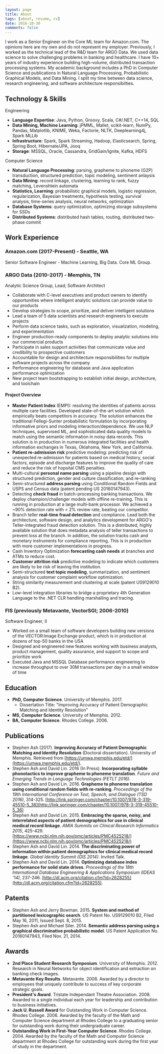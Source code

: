 ```yaml
---
layout: page
title: About
tags: [about, resume, cv]
date: 2016-10-30
comments: false
---
```


I work as a Senior Engineer on the Core ML team for Amazon.com. The opinions here are my own and do not represent my employer. Previously, I worked as the technical lead of the R&D team for ARGO Data. We used data science to solve challenging problems in banking and healthcare. I have 10+ years of industry experience building high-volume, distributed transaction processing systems. My academic background includes a PhD in Computer Science and publications in Natural Language Processing, Probabilistic Graphical Models, and Data Mining. I split my time between data science, research engineering, and software architecture responsibilties.

## Technology & Skills

Engineering

* **Language Expertise**: Java, Python, Groovy, Scala, C#/.NET, C++14, SQL
* **Data Mining, Machine Learning**: jPMML, Mallet, scikit-learn, NumPy, Pandas, Matplotlib, KNIME, Weka, Factorie, NLTK, Deeplearning4j, Spark MLLib
* **Infrastructure**: Spark, Spark Streaming, Hadoop, Elasticsearch, Spring, Spring Boot, Hibernate/JPA, Jooq
* **Storage**: MSSQL, Oracle, Cassandra, GridGain/Ignite, Kafka, HDFS

Computer Science

* **Natural Language Processing**: parsing, grapheme to phoneme (G2P) transduction, structured prediction, topic modeling, sentiment anlaysis
* **Data Mining**: record linkage, clustering, learning to rank, fuzzy matching, Levenshtein automata
* **Statistics, Learning**: probabilistic graphical models, logistic regression, regularization, Bayesian treatments, hypothesis testing, survival analysis, time-series analysis, neural networks, optimization
* **Database Systems**: query optimization, optimizing storage subsystems for SSDs
* **Distributed Systems**: distributed hash tables, routing, distributed two-phase commit

## Work Experience

### Amazon.com (2017-Present) - Seattle, WA

Senior Software Engineer - Machine Learning, Big Data. Core ML Group.

### ARGO Data (2010-2017) - Memphis, TN

Analytic Science Group, Lead; Software Architect

* Collaborate with C-level executives and product owners to identify opportunities where intelligent analytic solutions can provide value to our products
* Develop strategies to scope, prioritize, and deliver intelligent solutions
* Lead a team of 5 data scientists and research engineers to execute projects
* Perform data science tasks, such as exploration, visualization, modeling, and experimentation
* Engineer production-ready components to deploy analytic solutions into our commercial products
* Participate in sales support activities that communicate value and credibility to prospective customers
* Accountable for design and architecture responsibilities for multiple software projects across the company
* Performance engineering for database and Java application performance optimization
* New project team bootstrapping to establish initial design, architecture, and toolchain

#### Project Overview

* **Master Patient Index** (EMPI): resolving the identities of patients across multiple care facilities. Developed state-of-the-art solution which empirically beats competitors in accuracy. The solution enhances the traditional Fellegi-Sunter probabilistic formulation by incorporating informative priors and modeling interaction/dependence. We use NLP techniques, supervised ML, and sophisticated data quality models to match using the semantic information in noisy data records. This solution is in production in numerous integrated facilities and health information exchanges in Texas, Oklahoma, New York, and California.
* **Patient re-admission risk** predictive modeling: predicting risk of unexpected re-admission for patients based on medical history, social factors, episode and discharge features to improve the quality of care and reduce the risk of hopsital CMS penalties.
* Multi-cultural **personal name parsing** using a pipeline design with structured prediction, gender and culture classification, and re-ranking
* Semi-structured **address parsing** using Conditional Random Fields and USPS and Census data (patent pending US 20160147943).
* Detecting **check fraud** in batch-processing banking transactions. We deploy champion/challenger models with offline re-training. This is running in production at a large multi-bank processor. We achieved a ~90% detection rate with < 2% review rate, beating our competitor.
* Branch teller **real-time fraud detection** and compliance. Lead both the architecture, software design, and analytics development for ARGO's Teller-integrated fraud detection solution. This is a distributed, highly available solution that does metadata analysis of teller transactions to prevent loss at the branch. In addition, the solution tracks cash and monetary instruments for compliance reporting. This is in production with more customer implementations in progress.
* Cash Inventory Optimization **forecasting cash needs** at branches and ATMs to reduce cost.
* **Customer attrition risk** predictive modeling to indicate which customers are likely to be risk of leaving the institution.
* Semi-structured **text topic modeling**, summarization, and sentiment analysis for customer complaint workflow optimization.
* String similarity measurement and clustering at scale (patent US9129010 B2).
* Low-level integration libraries to bridge a proprietary 4th Generation Language to the .NET CLR handling marshalling and tracing.

### FIS (previously Metavante, VectorSGI; 2006-2010)

Software Engineer, II

* Worked on a small team of software developers building new versions of the VECTOR:Image Exchange product, which is in production at dozens of top-50 banks in the USA
* Designed and engineered new features working with business analysts, product management, quality assurance, and support to scope and prioritize work 
* Executed Java and MSSQL Database performance engineering to increase throughput to over 30M transactions per day in a small window of time

## Education

* **PhD, Computer Science**. University of Memphis. 2017.
  * Dissertation Title: "Improving Accuracy of Patient Demographic Matching and Identity Resolution"
* **MS, Computer Science**. University of Memphis. 2012.
* **BA, Computer Science**. Rhodes College. 2006.

## Publications
* Stephen Ash (2017). **Improving Accuracy of Patient Demographic Matching and Identity Resolution** (Doctoral dissertation). University of Memphis. Retrieved from [https://umwa.memphis.edu/etd/](https://umwa.memphis.edu/etd/).
* Stephen Ash and David Lin. 2016 (In Press). **Incorporating syllable phonotactics to improve grapheme to phoneme translation**. _Future and Emerging Trends in Language Technologies (FETLT 2016)_.
* Stephen Ash and David Lin. 2016. **Grapheme to phoneme translation using conditional random fields with re-ranking**. _Proceedings of the 19th International Conference on Text, Speech, and Dialogue (TSD 2016)_, 314-325. [http://link.springer.com/chapter/10.1007/978-3-319-45510-5_36](http://link.springer.com/chapter/10.1007/978-3-319-45510-5_36)
* Stephen Ash and David Lin. 2015. **Embracing the sparse, noisy, and interrelated aspects of patient demographics for use in clinical medical record linkage**.  _AMIA Summits on Clinical Research Informatics 2015_, 425-429. [https://www.ncbi.nlm.nih.gov/pmc/articles/PMC4525218/](https://www.ncbi.nlm.nih.gov/pmc/articles/PMC4525218/)
* Stephen Ash and David Lin. 2014. **The discriminating power of information within patient demographics for clinical medical record linkage**. _Global Identity Summit (GIS 2014)_. Invited Talk.
* Stephen Ash and David Lin. 2014. **Optimizing database index performance for solid state drives**. _Proceedings of the 18th International Database Engineering & Applications Symposium (IDEAS '14)_, 237-246. [http://dl.acm.org/citation.cfm?id=2628255](http://dl.acm.org/citation.cfm?id=2628255).

## Patents

* Stephen Ash and Jerry Bowman. 2015. **System and method of partitioned lexicographic search**. US Patent No. US9129010 B2, Filed May 16, 2011, Issued Sept. 8, 2015.
* Stephen Ash and Michael Siler. 2014. **Semantic address parsing using a graphical discriminative probabilistic model**. US Patent Application No. 20160147943, Filed Nov. 21, 2014.


## Awards

* **2nd Place Student Research Symposium**. University of Memphis. 2012. Research in Neural Networks for object identification and extraction on banking check images.
* **Metavante Key Results**. Metavante. 2008. Awarded by a director to employees that uniquely contribute to success of key corporate strategic goals.
* **President's Award**. Tristate Independant Theatre Association. 2008. Awarded to a single individual each year for leadership and contribution to business initiatives.
* **Jack U. Russell Award** for Outstanding Work in Computer Science. Rhodes College. 2006. Awarded by the faculty of the Math and Computer Science department at Rhodes College to a graduating senior for outstanding work during their undergraduate career.
* **Outstanding Work in First-Year Computer Science**. Rhodes College. 2004. Awarded by the faculty of the Math and Computer Science department at Rhodes College for outstanding work during the first year of study in the department.
